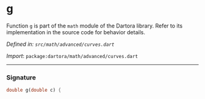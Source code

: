 # g

Function `g` is part of the `math` module of the Dartora library. Refer to its implementation in the source code for behavior details.

_Defined in: `src/math/advanced/curves.dart`_

_Import_: `package:dartora/math/advanced/curves.dart`


---


### Signature

```dart
double g(double c) {
```
